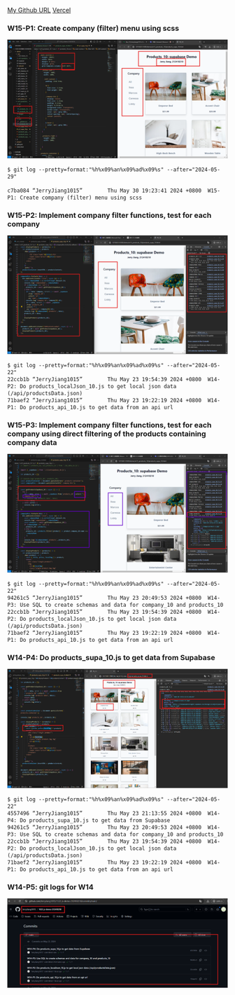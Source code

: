 [My Github URL](https://github.com/JerryJiang1015/1122-js-demo-212410210)
[Vercel](https://1122-js-demo-212411210.vercel.app/#)

### W15-P1: Create company (filter) menu using scss
 
![](w15-p1.png)
 

```
$ git log --pretty=format:"%h%x09%an%x09%ad%x09%s" --after="2024-05-29"

c7ba084 “JerryJiang1015”        Thu May 30 19:23:41 2024 +0800  W15-P1: Create company (filter) menu using scss
```

### W15-P2: Implement company filter functions, test for each company
 
![](w15-p2.png)
 
```
$ git log --pretty=format:"%h%x09%an%x09%ad%x09%s" --after="2024-05-22"
22ccb1b “JerryJiang1015”        Thu May 23 19:54:39 2024 +0800  W14-P2: Do products_localJson_10.js to get local json data (/api/productsData.json)
71baef2 “JerryJiang1015”        Thu May 23 19:22:19 2024 +0800  W14-P1: Do products_api_10.js to get data from an api url

```

### W15-P3: Implement company filter functions, test for each company using direct filtering of the products containing company data
 
![](w15-p3.png)
 
 
```
$ git log --pretty=format:"%h%x09%an%x09%ad%x09%s" --after="2024-05-22"
94261c5 “JerryJiang1015”        Thu May 23 20:49:53 2024 +0800  W14-P3: Use SQL to create schemas and data for company_10 and products_10
22ccb1b “JerryJiang1015”        Thu May 23 19:54:39 2024 +0800  W14-P2: Do products_localJson_10.js to get local json data (/api/productsData.json)
71baef2 “JerryJiang1015”        Thu May 23 19:22:19 2024 +0800  W14-P1: Do products_api_10.js to get data from an api url

```

### W14-P4: Do products_supa_10.js to get data from Supabase
 
![](w14-p4.png)
 
```
$ git log --pretty=format:"%h%x09%an%x09%ad%x09%s" --after="2024-05-22"
4557496 “JerryJiang1015”        Thu May 23 21:13:55 2024 +0800  W14-P4: Do products_supa_10.js to get data from Supabase
94261c5 “JerryJiang1015”        Thu May 23 20:49:53 2024 +0800  W14-P3: Use SQL to create schemas and data for company_10 and products_10
22ccb1b “JerryJiang1015”        Thu May 23 19:54:39 2024 +0800  W14-P2: Do products_localJson_10.js to get local json data (/api/productsData.json)
71baef2 “JerryJiang1015”        Thu May 23 19:22:19 2024 +0800  W14-P1: Do products_api_10.js to get data from an api url

```

### W14-P5: git logs for W14
 
![](w14-p5.png)

```


```
